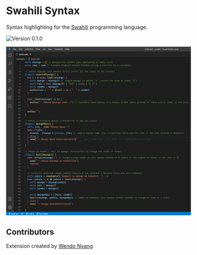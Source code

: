 # Swahili Syntax
Syntax highlighting for the [Swahili](https://github.com/malcolmkiano/swahili) programming language.

![Version 0.1.0](https://img.shields.io/badge/version-0.1.0-blue)

![Screenshot](./assets/screen.png)

## Contributors
Extension created by [Wendo Nyang](https://github.com/W3NDO)
